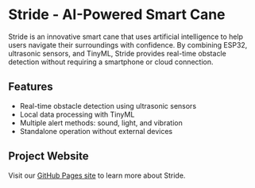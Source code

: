 # Stride - AI-Powered Smart Cane

Stride is an innovative smart cane that uses artificial intelligence to help users navigate their surroundings with confidence. By combining ESP32, ultrasonic sensors, and TinyML, Stride provides real-time obstacle detection without requiring a smartphone or cloud connection.

## Features
- Real-time obstacle detection using ultrasonic sensors
- Local data processing with TinyML
- Multiple alert methods: sound, light, and vibration
- Standalone operation without external devices

## Project Website
Visit our [GitHub Pages site](https://aditi1421.github.io/Stride/) to learn more about Stride. 
